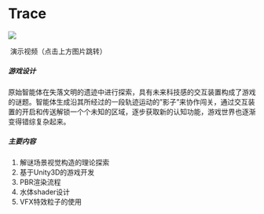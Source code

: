 # Trace

[![](https://bb-embed.herokuapp.com/embed?v=BV1fW4y1q74t)](https://www.bilibili.com/video/BV1fW4y1q74t/?vd_source=36fd3a762ee5c7de675cfebd91112817)

​                                                   演示视频（点击上方图片跳转）

##### 游戏设计

​        原始智能体在失落文明的遗迹中进行探索，具有未来科技感的交互装置构成了游戏的谜题。智能体生成沿其所经过的一段轨迹运动的”影子”来协作闯关，通过交互装置的开启和传送解锁一个个未知的区域，逐步获取新的认知功能，游戏世界也逐渐变得错综复杂起来。

##### 主要内容

1. 解谜场景视觉构造的理论探索
2. 基于Unity3D的游戏开发
3. PBR渲染流程
4. 水体shader设计
5. VFX特效粒子的使用